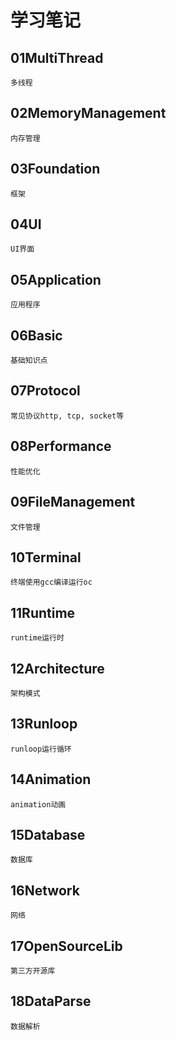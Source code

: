 # 学习笔记

## 01MultiThread
	多线程
	
## 02MemoryManagement
	内存管理
	
## 03Foundation
	框架
	
## 04UI
	UI界面
	
## 05Application
	应用程序
	
## 06Basic
	基础知识点
	
## 07Protocol
	常见协议http, tcp, socket等
	
## 08Performance
	性能优化
	
## 09FileManagement
	文件管理	
	
## 10Terminal
	终端使用gcc编译运行oc
		
## 11Runtime
	runtime运行时

## 12Architecture
	架构模式
	
## 13Runloop
	runloop运行循环
	
## 14Animation
	animation动画

## 15Database
	数据库
	
## 16Network
	网络
	
## 17OpenSourceLib
	第三方开源库

## 18DataParse
	数据解析

